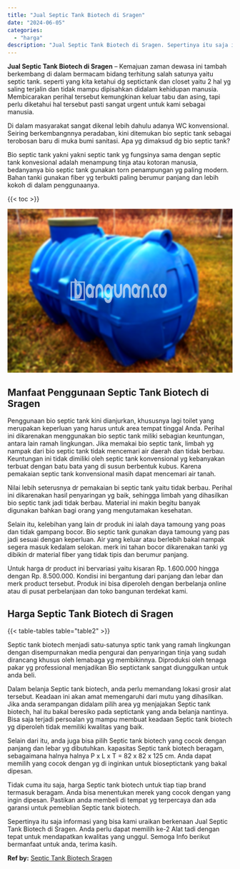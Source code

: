 ```yaml
---
title: "Jual Septic Tank Biotech di Sragen"
date: "2024-06-05"
categories: 
  - "harga"
description: "Jual Septic Tank Biotech di Sragen. Sepertinya itu saja informasi yang bisa kami uraikan berkenaan Jual Septic Tank Biotech di Sragen. Anda perlu dapat memil..."
---
```


**Jual Septic Tank Biotech di Sragen** – Kemajuan zaman dewasa ini tambah berkembang di dalam bermacam bidang terhitung salah satunya yaitu septic tank. seperti yang kita ketahui dg septictank dan closet yaitu 2 hal yg saling terjalin dan tidak mampu dipisahkan didalam kehidupan manusia. Membicarakan perihal tersebut kemungkinan keluar tabu dan asing, tapi perlu diketahui hal tersebut pasti sangat urgent untuk kami sebagai manusia.

Di dalam masyarakat sangat dikenal lebih dahulu adanya WC konvensional. Seiring berkembangnnya peradaban, kini ditemukan bio septic tank sebagai terobosan baru di muka bumi sanitasi. Apa yg dimaksud dg bio septic tank?

Bio septic tank yakni yakni septic tank yg fungsinya sama dengan septic tank konvesional adalah menampung tinja atau kotoran manusia, bedanyanya bio septic tank gunakan torn penampungan yg paling modern. Bahan tanki gunakan fiber yg terbukti paling berumur panjang dan lebih kokoh di dalam penggunaanya.

{{< toc >}}

![Jual Septic Tank Biotech di Sragen](/images/jual-bio-septictank-01.png)

## Manfaat Penggunaan Septic Tank Biotech di Sragen

Penggunaan bio septic tank kini dianjurkan, khususnya lagi toilet yang merupakan keperluan yang harus untuk area tempat tinggal Anda. Perihal ini dikarenakan menggunakan bio septic tank miliki sebagian keuntungan, antara lain ramah lingkungan. Jika memakai bio septic tank, limbah yg nampak dari bio septic tank tidak mencemari air daerah dan tidak berbau. Keuntungan ini tidak dimiliki oleh septic tank konvensional yg kebanyakan terbuat dengan batu bata yang di susun berbentuk kubus. Karena pemakaian septic tank konvensional masih dapat mencemari air tanah.

Nilai lebih seterusnya dr pemakaian bi septic tank yaitu tidak berbau. Perihal ini dikarenakan hasil penyaringan yg baik, sehingga limbah yang dihasilkan bio septic tank jadi tidak berbau. Material ini makin begitu banyak digunakan bahkan bagi orang yang mengutamakan kesehatan.

Selain itu, kelebihan yang lain dr produk ini ialah daya tamoung yang poas dan tidak gampang bocor. Bio septic tank gunakan daya tamoung yang pas jadi sesuai dengan keperluan. Air yang keluar atau berlebih bakal nampak segera masuk kedalam selokan. merk ini tahan bocor dikarenakan tanki yg dibikin dr material fiber yang tidak tipis dan berumur panjang.

Untuk harga dr product ini bervariasi yaitu kisaran Rp. 1.600.000 hingga dengan Rp. 8.500.000. Kondisi ini bergantung dari panjang dan lebar dan merk product tersebut. Produk ini bisa diperoleh dengan berbelanja online atau di pusat perbelanjaan dan toko bangunan terdekat kami.

## Harga Septic Tank Biotech di Sragen

{{< table-tables table="table2" >}}

Septic tank biotech menjadi satu-satunya sptic tank yang ramah lingkungan dengan disempurnakan media pengurai dan penyaringan tinja yang sudah dirancang khusus oleh lemabaga yg membikinnya. Diproduksi oleh tenaga pakar yg professional menjadikan Bio septictank sangat diunggulkan untuk anda beli.

Dalam belanja Septic tank biotech, anda perlu memandang lokasi grosir alat tersebut. Keadaan ini akan amat memengaruhi dari mutu yang dihasilkan. Jika anda serampangan didalam pilih area yg menjajakan Septic tank biotech, hal itu bakal beresiko pada septictank yang anda belanja nantinya. Bisa saja terjadi persoalan yg mampu membuat keadaan Septic tank biotech yg diperoleh tidak memiliki kwalitas yang baik.

Selain dari itu, anda juga bisa pilih Septic tank biotech yang cocok dengan panjang dan lebar yg dibutuhkan. kapasitas Septic tank biotech beragam, sebagaimana halnya halnya P x L x T = 82 x 82 x 125 cm. Anda dapat memilih yang cocok dengan yg di inginkan untuk bioseptictank yang bakal dipesan.

Tidak cuma itu saja, harga Septic tank biotech untuk tiap tiap brand termasuk beragam. Anda bisa menentukan merek yang cocok dengan yang ingin dipesan. Pastikan anda membeli di tempat yg terpercaya dan ada garansi untuk pemeblian Septic tank biotech.

Sepertinya itu saja informasi yang bisa kami uraikan berkenaan Jual Septic Tank Biotech di Sragen. Anda perlu dapat memilih ke-2 Alat tadi dengan tepat untuk mendapatkan kwalitas yang unggul. Semoga Info berikut bermanfaat untuk anda, terima kasih.

**Ref by:** [Septic Tank Biotech Sragen](https://id.wikipedia.org/wiki/Septic)
